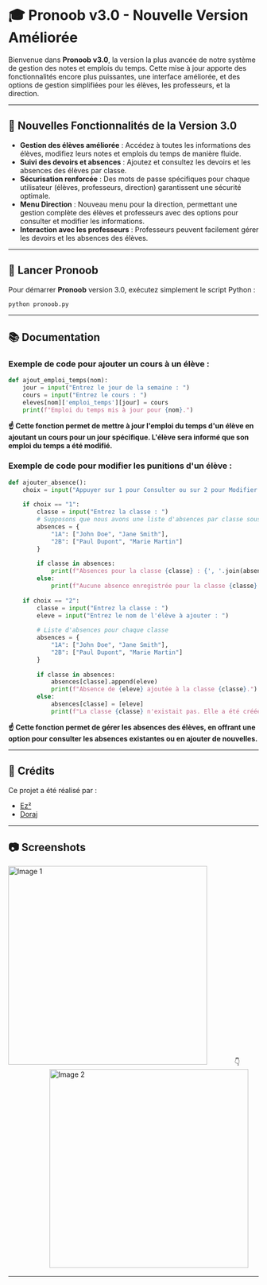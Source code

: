 # 🎓 **Pronoob v3.0 - Nouvelle Version Améliorée**

Bienvenue dans **Pronoob v3.0**, la version la plus avancée de notre système de gestion des notes et emplois du temps. Cette mise à jour apporte des fonctionnalités encore plus puissantes, une interface améliorée, et des options de gestion simplifiées pour les élèves, les professeurs, et la direction.

---

## 🌟 **Nouvelles Fonctionnalités de la Version 3.0**

- **Gestion des élèves améliorée** : Accédez à toutes les informations des élèves, modifiez leurs notes et emplois du temps de manière fluide.
- **Suivi des devoirs et absences** : Ajoutez et consultez les devoirs et les absences des élèves par classe.
- **Sécurisation renforcée** : Des mots de passe spécifiques pour chaque utilisateur (élèves, professeurs, direction) garantissent une sécurité optimale.
- **Menu Direction** : Nouveau menu pour la direction, permettant une gestion complète des élèves et professeurs avec des options pour consulter et modifier les informations.
- **Interaction avec les professeurs** : Professeurs peuvent facilement gérer les devoirs et les absences des élèves.

---

## 🚀 **Lancer Pronoob**

Pour démarrer **Pronoob** version 3.0, exécutez simplement le script Python :

```bash
python pronoob.py
```

---

## 📚 **Documentation**

### Exemple de code pour ajouter un cours à un élève :

```python
def ajout_emploi_temps(nom):
    jour = input("Entrez le jour de la semaine : ")
    cours = input("Entrez le cours : ")
    eleves[nom]['emploi_temps'][jour] = cours
    print(f"Emploi du temps mis à jour pour {nom}.")
```

**☝️ Cette fonction permet de mettre à jour l'emploi du temps d'un élève en ajoutant un cours pour un jour spécifique. L'élève sera informé que son emploi du temps a été modifié.**

### Exemple de code pour modifier les punitions d'un élève :

```python
def ajouter_absence():
    choix = input("Appuyer sur 1 pour Consulter ou sur 2 pour Modifier: ")
    
    if choix == "1":
        classe = input("Entrez la classe : ")
        # Supposons que nous avons une liste d'absences par classe sous forme d'un dictionnaire
        absences = {
            "1A": ["John Doe", "Jane Smith"],
            "2B": ["Paul Dupont", "Marie Martin"]
        }
        
        if classe in absences:
            print(f"Absences pour la classe {classe} : {', '.join(absences[classe])}")
        else:
            print(f"Aucune absence enregistrée pour la classe {classe}.")
    
    if choix == "2":
        classe = input("Entrez la classe : ")
        eleve = input("Entrez le nom de l'élève à ajouter : ")
        
        # Liste d'absences pour chaque classe
        absences = {
            "1A": ["John Doe", "Jane Smith"],
            "2B": ["Paul Dupont", "Marie Martin"]
        }
        
        if classe in absences:
            absences[classe].append(eleve)
            print(f"Absence de {eleve} ajoutée à la classe {classe}.")
        else:
            absences[classe] = [eleve]
            print(f"La classe {classe} n'existait pas. Elle a été créée et {eleve} a été ajouté.")


```

**☝️ Cette fonction permet de gérer les absences des élèves, en offrant une option pour consulter les absences existantes ou en ajouter de nouvelles.**

---

## 🏅 **Crédits**

Ce projet a été réalisé par :
- [Ez²](https://github.com/Aminecool15)
- [Doraj](https://github.com/D0rAj)

---

## 📷 **Screenshots**

<p>
  <img src="https://github.com/user-attachments/assets/a118636a-ec91-4e18-882b-5fd7e028e6a9" alt="Image 1" width="400" />
  <span>&nbsp;&nbsp;&nbsp;&nbsp;&nbsp;&nbsp;&nbsp;&nbsp;&nbsp;&nbsp;&nbsp;&nbsp; 👇 &nbsp;&nbsp;&nbsp;&nbsp;&nbsp;&nbsp;&nbsp;&nbsp;&nbsp;&nbsp;&nbsp;&nbsp;&nbsp;&nbsp;&nbsp;&nbsp;&nbsp;&nbsp;&nbsp;&nbsp;</span>
  <img src="https://github.com/user-attachments/assets/eddb11e3-5a8b-4a8b-94fc-b85b2ea104da" alt="Image 2" width="400" />
</p>




---

